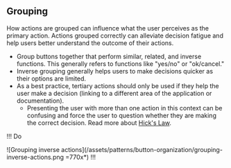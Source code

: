 ## Grouping

How actions are grouped can influence what the user perceives as the primary action. Actions grouped correctly can alleviate decision fatigue and help users better understand the outcome of their actions.

- Group buttons together that perform similar, related, and inverse functions. This generally refers to functions like "yes/no" or "ok/cancel." 
- Inverse grouping generally helps users to make decisions quicker as their options are limited.
- As a best practice, tertiary actions should only be used if they help the user make a decision (linking to a different area of the application or documentation).
    - Presenting the user with more than one action in this context can be confusing and force the user to question whether they are making the correct decision. Read more about [Hick's Law](https://www.interaction-design.org/literature/article/hick-s-law-making-the-choice-easier-for-users).

!!! Do

![Grouping inverse actions](/assets/patterns/button-organization/grouping-inverse-actions.png =770x*)
!!!
